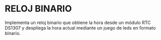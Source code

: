 # RELOJ BINARIO

Implementa un reloj binario que obtiene la hora desde un módulo RTC DS1307 y despliega la hora actual mediante un juego de leds en formato binario.